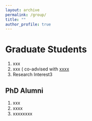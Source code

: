 ```yaml
---
layout: archive
permalink: /group/
title: ""
author_profile: true
---
```


Graduate Students
======
1. xxx
1. xxx ( co-advised with [xxxx](https://math.fudan.edu.cn/)
1. Research Interest3 

PhD Alumni
------
1. xxx
1. xxxx
1. xxxxxxxx
